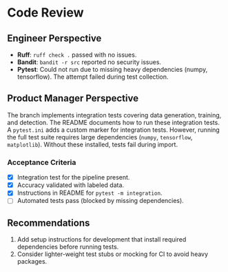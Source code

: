 # Code Review

## Engineer Perspective

- **Ruff**: `ruff check .` passed with no issues.
- **Bandit**: `bandit -r src` reported no security issues.
- **Pytest**: Could not run due to missing heavy dependencies (numpy, tensorflow). The attempt failed during test collection.

## Product Manager Perspective

The branch implements integration tests covering data generation, training, and detection. The README documents how to run these integration tests. A `pytest.ini` adds a custom marker for integration tests. However, running the full test suite requires large dependencies (`numpy`, `tensorflow`, `matplotlib`). Without these installed, tests fail during import.

### Acceptance Criteria

- [x] Integration test for the pipeline present.
- [x] Accuracy validated with labeled data.
- [x] Instructions in README for `pytest -m integration`.
- [ ] Automated tests pass (blocked by missing dependencies).

## Recommendations

1. Add setup instructions for development that install required dependencies before running tests.
2. Consider lighter-weight test stubs or mocking for CI to avoid heavy packages.

